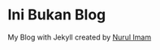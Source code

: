 Ini Bukan Blog
==============

My Blog with Jekyll created by [Nurul Imam](http://www.nurulimam.com)

